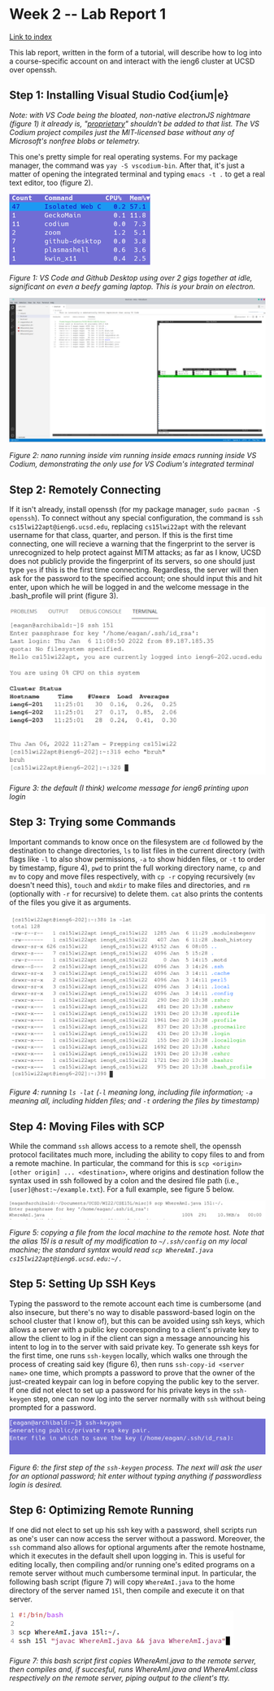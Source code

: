 # Week 2 -- Lab Report 1

[Link to index](./index.html)

This lab report, written in the form of a tutorial, will describe how to log into a course-specific account on and interact with the ieng6 cluster at UCSD over openssh.

## Step 1: Installing Visual Studio Cod{ium|e}

*Note: with VS Code being the bloated, non-native electronJS nightmare (figure 1) it already is, "[proprietary](https://code.visualstudio.com/License/)" shouldn't be added to that list. The VS Codium project compiles just the MIT-licensed base without any of Microsoft's nonfree blobs or telemetry.*

This one's pretty simple for real operating systems. For my package manager, the command was `yay -S vscodium-bin`. After that, it's just a matter of opening the integrated terminal and typing `emacs -t .` to get a real text editor, too (figure 2).

![Bruh](./resources.png)

*Figure 1: VS Code and Github Desktop using over 2 gigs together at idle, significant on even a beefy gaming laptop. This is your brain on electron.*

![Nested editors](./nested-editors.png)

*Figure 2: nano running inside vim running inside emacs running inside VS Codium, demonstrating the only use for VS Codium's integrated terminal*

## Step 2: Remotely Connecting

If it isn't already, install openssh (for my package manager, `sudo pacman -S openssh`). To connect without any special configuration, the command is `ssh cs15lwi22apt@ieng6.ucsd.edu`, replacing `cs15lwi22apt` with the relevant username for that class, quarter, and person. If this is the first time connecting, one will recieve a warning that the fingerprint to the server is unrecognized to help protect against MITM attacks; as far as I know, UCSD does not publicly provide the fingerprint of its servers, so one should just type `yes` if this is the first time connecting. Regardless, the server will then ask for the password to the specified account; one should input this and hit enter, upon which he will be logged in and the welcome message in the .bash_profile will print (figure 3).

![Logging in over ssh](./logging-in.png)

*Figure 3: the default (I think) welcome message for ieng6 printing upon login*

## Step 3: Trying some Commands

Important commands to know once on the filesystem are `cd` followed by the destination to change directories, `ls` to list files in the current directory (with flags like `-l` to also show permissions, `-a` to show hidden files, or `-t` to order by timestamp, figure 4), `pwd` to print the full working directory name, `cp` and `mv` to copy and move files respectively, with `cp -r` copying recursively (`mv` doesn't need this), `touch` and `mkdir` to make files and directories, and `rm` (optionally with `-r` for recursive) to delete them. `cat` also prints the contents of the files you give it as arguments. 

![ls -lat](./ls-lat.png)

*Figure 4: running `ls -lat` (`-l` meaning long, including file information; `-a` meaning all, including hidden files; and `-t` ordering the files by timestamp)*

## Step 4: Moving Files with SCP

While the command `ssh` allows access to a remote shell, the openssh protocol facilitates much more, including the ability to copy files to and from a remote machine. In particular, the command for this is `scp <origin> [other origin] ... <destination>`, where origins and destination follow the syntax used in ssh followed by a colon and the desired file path (i.e., `[user]@host:~/example.txt`). For a full example, see figure 5 below.

![scp](./scp.png)

*Figure 5: copying a file from the local machine to the remote host. Note that the alias 15l is a result of my modification to `~/.ssh/config` on my local machine; the standard syntax would read `scp WhereAmI.java cs15lwi22apt@ieng6.ucsd.edu:~/.`*

## Step 5: Setting Up SSH Keys

Typing the password to the remote account each time is cumbersome (and also insecure, but there's no way to disable password-based login on the school cluster that I know of), but this can be avoided using ssh keys, which allows a server with a public key cooresponding to a client's private key to allow the client to log in if the client can sign a message announcing his intent to log in to the server with said private key. To generate ssh keys for the first time, one runs `ssh-keygen` locally, which walks one through the process of creating said key (figure 6), then runs `ssh-copy-id <server name>` one time, which prompts a password to prove that the owner of the just-created keypair can log in before copying the public key to the server. If one did not elect to set up a password for his private keys in the `ssh-keygen` step, one can now log into the server normally with `ssh` without being prompted for a password. 

![ssh-keygen](./ssh-keygen.png)

*Figure 6: the first step of the `ssh-keygen` process. The next will ask the user for an optional password; hit enter without typing anything if passwordless login is desired.*

## Step 6: Optimizing Remote Running

If one did not elect to set up his ssh key with a password, shell scripts run as one's user can now access the server without a password. Moreover, the `ssh` command also allows for optional arguments after the remote hostname, which it executes in the default shell upon logging in. This is useful for editing locally, then compiling and/or running one's edited programs on a remote server without much cumbersome terminal input. In particular, the following bash script (figure 7) will copy `WhereAmI.java` to the home directory of the server named `15l`, then compile and execute it on that server. 

![Bash script](./bashscript.png)

*Figure 7: this bash script first copies WhereAmI.java to the remote server, then compiles and, if succesful, runs WhereAmI.java and WhereAmI.class respectively on the remote server, piping output to the client's tty.*
